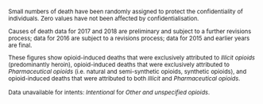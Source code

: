 <small>
Small numbers of death have been randomly assigned to protect the confidentiality of individuals. Zero values have not been affected by confidentialisation.

Causes of death data for 2017 and 2018 are preliminary and subject to a further revisions process; data for 2016 are subject to a revisions process; data for 2015 and earlier years are final.

These figures show opioid-induced deaths that were exclusively attributed to *Illicit opioids* (predominantly heroin), opioid-induced deaths that were exclusively attributed to *Pharmaceutical opioids* (i.e. natural and semi-synthetic opioids, synthetic opioids), and opioid-induced deaths that were attributed to both *Illicit* and *Pharmaceutical opioids*.

Data unavailable for intents: *Intentional* for *Other and unspecified opioids*.
</small>
